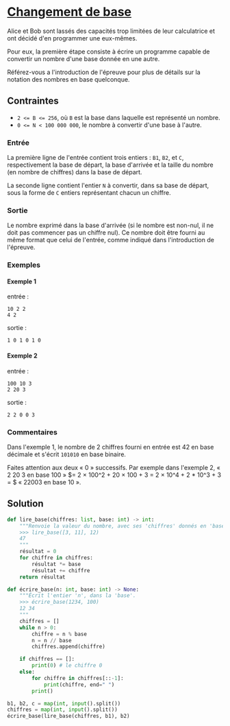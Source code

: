 # [Changement de base](http://www.france-ioi.org/algo/task.php?idChapter=565&idTask=368)


Alice et Bob sont lassés des capacités trop limitées de leur calculatrice et ont décidé d'en programmer une eux-mêmes.

Pour eux, la première étape consiste à écrire un programme capable de convertir un nombre d'une base donnée en une autre.

Référez-vous a l'introduction de l'épreuve pour plus de détails sur la notation des nombres en base quelconque.

## Contraintes

* `2 <= B <= 256`, où `B` est la base dans laquelle est représenté un nombre.
* `0 <= N < 100 000 000`, le nombre à convertir d'une base à l'autre.

### Entrée

La première ligne de l'entrée contient trois entiers : `B1`, `B2`, et `C`, respectivement la base de départ, la base d'arrivée et la taille du nombre (en nombre de chiffres) dans la base de départ.

La seconde ligne contient l'entier `N` à convertir, dans sa base de départ, sous la forme de `C` entiers représentant chacun un chiffre.

### Sortie

Le nombre exprimé dans la base d'arrivée (si le nombre est non-nul, il ne doit pas commencer pas un chiffre nul). Ce nombre doit être fourni au même format que celui de l'entrée, comme indiqué dans l'introduction de l'épreuve.

### Exemples

#### Exemple 1

entrée :

    10 2 2
    4 2

sortie :

    1 0 1 0 1 0

#### Exemple 2

entrée :

    100 10 3
    2 20 3

sortie :

    2 2 0 0 3

### Commentaires

Dans l'exemple 1, le nombre de 2 chiffres fourni en entrée est 42 en base décimale et s'écrit `101010` en base binaire.

Faites attention aux deux « 0 » successifs. Par exemple dans l'exemple 2, « 2 20 3 en base 100 » $= 2 × 100^2 + 20 × 100 + 3 = 2 × 10^4 + 2 * 10^3 + 3 = $ « 22003 en base 10 ».

## Solution

```python
def lire_base(chiffres: list, base: int) -> int:
    """Renvoie la valeur du nombre, avec ses 'chiffres' donnés en 'base'.
    >>> lire_base([3, 11], 12)
    47
    """
    résultat = 0
    for chiffre in chiffres:
        résultat *= base
        résultat += chiffre
    return résultat

def écrire_base(n: int, base: int) -> None:
    """Écrit l'entier 'n', dans la 'base'.
    >>> écrire_base(1234, 100)
    12 34
    """
    chiffres = []
    while n > 0:
        chiffre = n % base
        n = n // base
        chiffres.append(chiffre)

    if chiffres == []:
        print(0) # le chiffre 0
    else:
        for chiffre in chiffres[::-1]:
            print(chiffre, end=" ")
        print()

b1, b2, c = map(int, input().split())
chiffres = map(int, input().split())
écrire_base(lire_base(chiffres, b1), b2)
```
